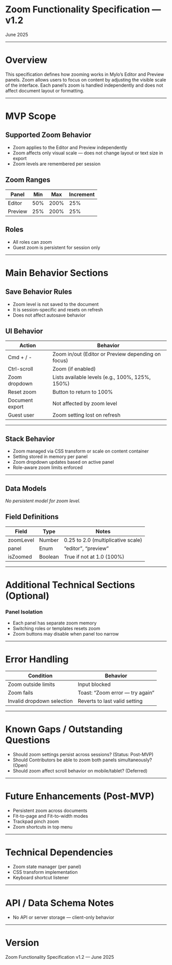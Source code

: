 # Zoom Functionality Specification — v1.2

June 2025

---

# Overview

This specification defines how zooming works in Mylo’s Editor and Preview panels. Zoom allows users to focus on content by adjusting the visible scale of the interface. Each panel’s zoom is handled independently and does not affect document layout or formatting.

---

# MVP Scope

## Supported Zoom Behavior

- Zoom applies to the Editor and Preview independently
- Zoom affects only visual scale — does not change layout or text size in export
- Zoom levels are remembered per session

## Zoom Ranges

| Panel | Min | Max | Increment |
|-------|-----|-----|-----------|
| Editor | 50% | 200% | 25% |
| Preview | 25% | 200% | 25% |

## Roles

- All roles can zoom
- Guest zoom is persistent for session only

---

# Main Behavior Sections

## Save Behavior Rules

- Zoom level is not saved to the document
- It is session-specific and resets on refresh
- Does not affect autosave behavior

## UI Behavior

| Action | Behavior |
|--------|----------|
| Cmd + / - | Zoom in/out (Editor or Preview depending on focus) |
| Ctrl-scroll | Zoom (if enabled) |
| Zoom dropdown | Lists available levels (e.g., 100%, 125%, 150%) |
| Reset zoom | Button to return to 100% |
| Document export | Not affected by zoom level |
| Guest user | Zoom setting lost on refresh |

---

## Stack Behavior

- Zoom managed via CSS transform or scale on content container
- Setting stored in memory per panel
- Zoom dropdown updates based on active panel
- Role-aware zoom limits enforced

---

## Data Models

*No persistent model for zoom level.*

## Field Definitions

| Field | Type | Notes |
|-------|------|-------|
| zoomLevel | Number | 0.25 to 2.0 (multiplicative scale) |
| panel | Enum | “editor”, “preview” |
| isZoomed | Boolean | True if not at 1.0 (100%) |

---

# Additional Technical Sections (Optional)

### Panel Isolation

- Each panel has separate zoom memory
- Switching roles or templates resets zoom
- Zoom buttons may disable when panel too narrow

---

# Error Handling

| Condition | Behavior |
|----------|----------|
| Zoom outside limits | Input blocked |
| Zoom fails | Toast: “Zoom error — try again” |
| Invalid dropdown selection | Reverts to last valid setting |

---

# Known Gaps / Outstanding Questions

- Should zoom settings persist across sessions? (Status: Post-MVP)
- Should Contributors be able to zoom both panels simultaneously? (Open)
- Should zoom affect scroll behavior on mobile/tablet? (Deferred)

---

# Future Enhancements (Post-MVP)

- Persistent zoom across documents
- Fit-to-page and Fit-to-width modes
- Trackpad pinch zoom
- Zoom shortcuts in top menu

---

# Technical Dependencies

- Zoom state manager (per panel)
- CSS transform implementation
- Keyboard shortcut listener

---

# API / Data Schema Notes

- No API or server storage — client-only behavior

---

# Version

Zoom Functionality Specification v1.2 — June 2025
